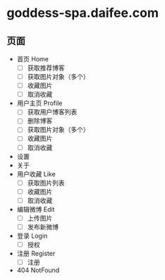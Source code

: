 # goddess-spa.daifee.com

## 页面

- 首页 Home
  - [ ] 获取推荐博客
  - [ ] 获取图片对象（多个）
  - [ ] 收藏图片
  - [ ] 取消收藏
- 用户主页 Profile
  - [ ] 获取用户博客列表
  - [ ] 删除博客
  - [ ] 获取图片对象（多个）
  - [ ] 收藏图片
  - [ ] 取消收藏
- 设置
- 关于
- 用户收藏 Like
  - [ ] 获取图片列表
  - [ ] 收藏图片
  - [ ] 取消收藏
- 编辑微博 Edit
  - [ ] 上传图片
  - [ ] 发布新微博
- 登录 Login
  - [ ] 授权
- 注册 Register
  - [ ] 注册
- 404 NotFound
